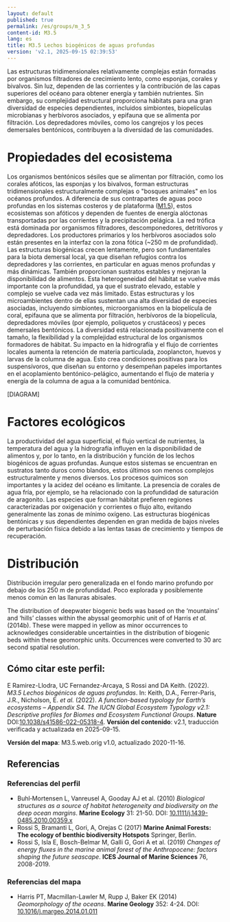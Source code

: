 ```yaml
---
layout: default
published: true
permalink: /es/groups/m_3_5
content-id: M3.5
lang: es
title: M3.5 Lechos biogénicos de aguas profundas
version: 'v2.1, 2025-09-15 02:39:53'
---
```


Las estructuras tridimensionales relativamente complejas están formadas por organismos filtradores de crecimiento lento, como esponjas, corales y bivalvos. Sin luz, dependen de las corrientes y la contribución de las capas superiores del océano para obtener energía y también nutrientes. Sin embargo, su complejidad estructural proporciona hábitats para una gran diversidad de especies dependientes, incluidos simbiontes, biopelículas microbianas y herbívoros asociados, y epifauna que se alimenta por filtración. Los depredadores móviles, como los cangrejos y los peces demersales bentónicos, contribuyen a la diversidad de las comunidades.

# Propiedades del ecosistema
 
Los organismos bentónicos sésiles que se alimentan por filtración, como los corales afóticos, las esponjas y los bivalvos, forman estructuras tridimensionales estructuralmente complejas o "bosques animales" en los océanos profundos. A diferencia de sus contrapartes de aguas poco profundas en los sistemas costeros y de plataforma ([M1.5](/explore/groups/M1.5)), estos ecosistemas son afóticos y dependen de fuentes de energía alóctonas transportadas por las corrientes y la precipitación pelágica. La red trófica está dominada por organismos filtradores, descomponedores, detritívoros y depredadores. Los productores primarios y los herbívoros asociados solo están presentes en la interfaz con la zona fótica (~250 m de profundidad). Las estructuras biogénicas crecen lentamente, pero son fundamentales para la biota demersal local, ya que diseñan refugios contra los depredadores y las corrientes, en particular en aguas menos profundas y más dinámicas. También proporcionan sustratos estables y mejoran la disponibilidad de alimentos. Esta heterogeneidad del hábitat se vuelve más importante con la profundidad, ya que el sustrato elevado, estable y complejo se vuelve cada vez más limitado. Estas estructuras y los microambientes dentro de ellas sustentan una alta diversidad de especies asociadas, incluyendo simbiontes, microorganismos en la biopelícula de coral, epifauna que se alimenta por filtración, herbívoros de la biopelícula, depredadores móviles (por ejemplo, poliquetos y crustáceos) y peces demersales bentónicos. La diversidad está relacionada positivamente con el tamaño, la flexibilidad y la complejidad estructural de los organismos formadores de hábitat. Su impacto en la hidrografía y el flujo de corrientes locales aumenta la retención de materia particulada, zooplancton, huevos y larvas de la columna de agua. Esto crea condiciones positivas para los suspensívoros, que diseñan su entorno y desempeñan papeles importantes en el acoplamiento bentónico-pelágico, aumentando el flujo de materia y energía de la columna de agua a la comunidad bentónica.

[DIAGRAM]

# Factores ecológicos
 
La productividad del agua superficial, el flujo vertical de nutrientes, la temperatura del agua y la hidrografía influyen en la disponibilidad de alimentos y, por lo tanto, en la distribución y función de los lechos biogénicos de aguas profundas. Aunque estos sistemas se encuentran en sustratos tanto duros como blandos, estos últimos son menos complejos estructuralmente y menos diversos. Los procesos químicos son importantes y la acidez del océano es limitante. La presencia de corales de agua fría, por ejemplo, se ha relacionado con la profundidad de saturación de aragonito. Las especies que forman hábitat prefieren regiones caracterizadas por oxigenación y corrientes o flujo alto, evitando generalmente las zonas de mínimo oxígeno. Las estructuras biogénicas bentónicas y sus dependientes dependen en gran medida de bajos niveles de perturbación física debido a las lentas tasas de crecimiento y tiempos de recuperación.
 
# Distribución
 
Distribución irregular pero generalizada en el fondo marino profundo por debajo de los 250 m de profundidad. Poco explorada y posiblemente menos común en las llanuras abisales.

The distribution of deepwater biogenic beds was based on the ‘mountains’ and ‘hills’ classes within the abyssal geomorphic unit of of Harris _et al._ (2014b). These were mapped in yellow as minor occurrences to acknowledges considerable uncertainties in the distribution of biogenic beds within these geomorphic units. Occurrences were converted to 30 arc second spatial resolution.

## Cómo citar este perfil:

E Ramirez-Llodra, UC Fernandez-Arcaya, S Rossi and DA Keith. (2022). *M3.5 Lechos biogénicos de aguas profundas*. In: Keith, D.A., Ferrer-Paris, J.R., Nicholson, E. *et al.* (2022). *A function-based typology for Earth’s ecosystems – Appendix S4. The IUCN Global Ecosystem Typology v2.1: Descriptive profiles for Biomes and Ecosystem Functional Groups*. **Nature** DOI:[10.1038/s41586-022-05318-4](https://doi.org/10.1038/s41586-022-05318-4).
**Versión del contenido**: v2.1, traducción verificada y actualizada en 2025-09-15.

**Versión del mapa**: M3.5.web.orig v1.0, actualizado 2020-11-16.

## Referencias

### Referencias del perfil
* Buhl‐Mortensen L, Vanreusel A, Gooday AJ et al.  (2010) *Biological structures as a source of habitat heterogeneity and biodiversity on the deep ocean margins*. **Marine Ecology** 31: 21-50. DOI: [10.1111/j.1439-0485.2010.00359.x](http://doi.org/10.1111/j.1439-0485.2010.00359.x)
* Rossi S, Bramanti L, Gori, A, Orejas C  (2017) **Marine Animal Forests: The ecology of benthic biodiversity Hotspots** Springer, Berlin.
* Rossi S, Isla E, Bosch-Belmar M, Galli G, Gori A et al.  (2019) *Changes of energy fluxes in the marine animal forest of the Anthropocene: factors shaping the future seascape*. **ICES Journal of Marine Sciences** 76, 2008-2019.

### Referencias del mapa
* Harris PT, Macmillan-Lawler M, Rupp J, Baker EK  (2014) *Geomorphology of the oceans*. **Marine Geology** 352: 4-24. DOI: [10.1016/j.margeo.2014.01.011](http://doi.org/10.1016/j.margeo.2014.01.011)

